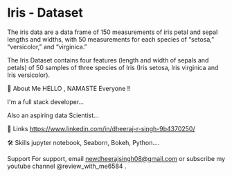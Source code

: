 # Iris - Dataset
The iris data are a data frame of 150 measurements of iris petal and sepal lengths and widths, with 50 measurements for each species of “setosa,” “versicolor,” and “virginica.”

The Iris Dataset contains four features (length and width of sepals and petals) of 50 samples of three species of Iris (Iris setosa, Iris virginica and Iris versicolor).

🚀 About Me
HELLO , NAMASTE Everyone !!

I'm a full stack developer...

Also an aspiring data Scientist...

🔗 Links
https://www.linkedin.com/in/dheeraj-r-singh-9b4370250/

🛠 Skills
jupyter notebook, Seaborn, Bokeh, Python....

Support
For support, email newdheerajsingh08@gmail.com or subscribe my youtube channel @review_with_me6584 .
